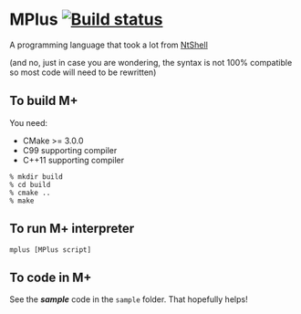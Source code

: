 # MPlus [![Build status](https://ci.appveyor.com/api/projects/status/825xhlrdh0eahyrf/branch/master?svg=true)](https://ci.appveyor.com/project/plankp/m-plus/branch/master)

A programming language that took a lot from [NtShell](https://github.com/plankp/NtShell)

(and no, just in case you are wondering, the syntax is not 100% compatible so most code will need to be rewritten)

## To build M+

You need:
*  CMake >= 3.0.0
*  C99 supporting compiler
*  C++11 supporting compiler

```
% mkdir build
% cd build
% cmake ..
% make
```

## To run M+ interpreter

`mplus [MPlus script]`

## To code in M+

See the *__sample__* code in the `sample` folder. That hopefully helps! 
